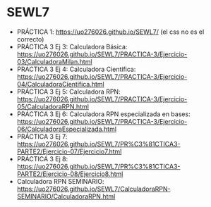 # SEWL7
- PRÁCTICA 1: https://uo276026.github.io/SEWL7/ (el css no es el correcto)
- PRÁCTICA 3 Ej 3: Calculadora Básica: https://uo276026.github.io/SEWL7/PRACTICA-3/Ejercicio-03/CalculadoraMilan.html
- PRÁCTICA 3 Ej 4: Calculadora Científica: https://uo276026.github.io/SEWL7/PRACTICA-3/Ejercicio-04/CalculadoraCientifica.html
- PRÁCTICA 3 Ej 5: Calculadora RPN: https://uo276026.github.io/SEWL7/PRACTICA-3/Ejercicio-05/CalculadoraRPN.html
- PRÁCTICA 3 Ej 6: Calculadora RPN especializada en bases: https://uo276026.github.io/SEWL7/PRACTICA-3/Ejercicio-06/CalculadoraEspecializada.html
- PRÁCTICA 3 Ej 7: https://uo276026.github.io/SEWL7/PR%C3%81CTICA3-PARTE2/Ejercicio-07/Ejercicio7.html
- PRÁCTICA 3 Ej 8: https://uo276026.github.io/SEWL7/PR%C3%81CTICA3-PARTE2/Ejercicio-08/Ejercicio8.html
- Calculadora RPN SEMINARIO: https://uo276026.github.io/SEWL7/CalculadoraRPN-SEMINARIO/CalculadoraRPN.html

